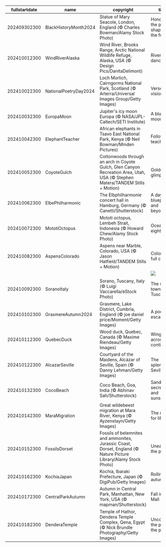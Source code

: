 |fullstartdate|name|copyright|title|image|
|--|--|--|--|--|
202409302300|BlackHistoryMonth2024|Statue of Mary Seacole, London, England (© Charles Bowman/Alamy Stock Photo)|Honouring the past, shaping the future|![](/en-GB/2024/10/202409302300BlackHistoryMonth2024.jpg)|
202410012300|WindRiverAlaska|Wind River, Brooks Range, Arctic National Wildlife Refuge, Alaska, USA (© Design Pics/DanitaDelimont)|River's wild dance|![](/en-GB/2024/10/202410012300WindRiverAlaska.jpg)|
202410022300|NationalPoetryDay2024|Loch Morlich, Cairngorms National Park, Scotland (© Arterra/Universal Images Group/Getty Images)|Verse and vision|![](/en-GB/2024/10/202410022300NationalPoetryDay2024.jpg)|
202410032300|EuropaMoon|Jupiter's icy moon Europa (© NASA/JPL-Caltech/SETI Institute)|A blue moon|![](/en-GB/2024/10/202410032300EuropaMoon.jpg)|
202410042300|ElephantTeacher|African elephants in Tsavo East National Park, Kenya (© Neil Bowman/Minden Pictures)|Follow the teacher!|![](/en-GB/2024/10/202410042300ElephantTeacher.jpg)|
202410052300|CoyoteGulch|Cottonwoods through an arch in Coyote Gulch, Glen Canyon Recreation Area, Utah, USA (© Stephen Matera/TANDEM Stills + Motion)|Golden glimpses|![](/en-GB/2024/10/202410052300CoyoteGulch.jpg)|
202410062300|ElbePhilharmonic|The Elbphilharmonie concert hall in Hamburg, Germany (© Canetti/Shutterstock)|A day for blueprints and beyond|![](/en-GB/2024/10/202410062300ElbePhilharmonic.jpg)|
202410072300|MototiOctopus|Mototi octopus, Lembeh Strait, Indonesia (© Howard Chew/Alamy Stock Photo)|Ocean's eight|![](/en-GB/2024/10/202410072300MototiOctopus.jpg)|
202410082300|AspensColorado|Aspens near Marble, Colorado, USA (© Jason Hatfield/TANDEM Stills + Motion)|Colorado in full colour|![](/en-GB/2024/10/202410082300AspensColorado.jpg)|
||||![](/en-GB/2024/10/.jpg)|
202410092300|SoranoItaly|Sorano, Tuscany, Italy (© Luigi Vaccarella/eStock Photo)|The stone town of Tuscany|![](/en-GB/2024/10/202410092300SoranoItaly.jpg)|
202410102300|GrasmereAutumn2024|Grasmere, Lake District, Cumbria, England (© joe daniel price/Moment/Getty Images)|A poetic escape|![](/en-GB/2024/10/202410102300GrasmereAutumn2024.jpg)|
202410112300|QuebecDuck|Wood duck, Quebec, Canada (© Maxime Riendeau/Getty Images)|Winging it across continents|![](/en-GB/2024/10/202410112300QuebecDuck.jpg)|
202410122300|AlcazarSeville|Courtyard of the Maidens, Alcázar of Seville, Spain (© Danny Lehman/Getty Images)|The splendor of Seville|![](/en-GB/2024/10/202410122300AlcazarSeville.jpg)|
202410132300|CocoBeach|Coco Beach, Goa, India (© Abhinav Sah/Shutterstock)|Sandy secrets and sunsets|![](/en-GB/2024/10/202410132300CocoBeach.jpg)|
202410142300|MaraMigration|Great wildebeest migration at Mara River, Kenya (© Ayzenstayn/Getty Images)|The race for life|![](/en-GB/2024/10/202410142300MaraMigration.jpg)|
202410152300|FossilsDorset|Fossils of belemnites and ammonites, Jurassic Coast, Dorset, England (© Nature Picture Library/Alamy Stock Photo)|Unearthing the past|![](/en-GB/2024/10/202410152300FossilsDorset.jpg)|
202410162300|KochiaJapan|Kochia, Ibaraki Prefecture, Japan (© DigiPub/Getty Images)|Rolling into autumn|![](/en-GB/2024/10/202410162300KochiaJapan.jpg)|
202410172300|CentralParkAutumn|Autumn in Central Park, Manhattan, New York, USA (© mapman/Shutterstock)|Fall in the Mall|![](/en-GB/2024/10/202410172300CentralParkAutumn.jpg)|
202410182300|DenderaTemple|Temple of Hathor, Dendera Temple Complex, Qena, Egypt (© Nick Brundle Photography/Getty Images)|Uncovering the past for the present|![](/en-GB/2024/10/202410182300DenderaTemple.jpg)|
